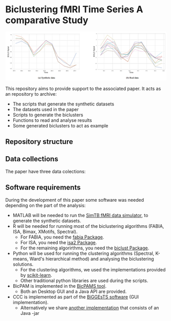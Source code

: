 # Biclustering fMRI Time Series A comparative Study

![Image of Yaktocat](https://raw.githubusercontent.com/ECastanho/Biclustering-fMRI-Time-Series-A-comparative-Study/master/IllustrativeBics.png)

This repository aims to provide support to the associated paper. It acts as an repository to archive:

- The scripts that generate the synthetic datasets
- The datasets used in the paper
- Scripts to generate the biclusters
- Functions to read and analyse results
- Some generated biclusters to act as example 

## Repository structure


## Data collections

The paper have three data colections:




## Software requirements
During the development of this paper some software was needed depending on the part of the analysis:

- MATLAB will be needed to run the [SimTB fMRI data simulator](https://trendscenter.org/software/simtb/), to generate the synthetic datasets.
- R will be needed for running most of the biclustering algorithms (FABIA, ISA, Bimax, XMotifs, Spectral).
  - For FABIA, you need the [fabia Package](https://bioconductor.org/packages/release/bioc/html/fabia.html).
  - For ISA, you need the [isa2 Package](https://cran.r-project.org/web/packages/isa2/index.html).
  - For the remaining algorirthms, you need the [biclust Package](https://cran.r-project.org/web/packages/biclust/index.html).
- Python will be used for running the clustering algorithms (Spectral, K-means, Ward's hierarchical method) and analysing the biclustering solutions.
  - For the clustering algorithms, we used the implementations provided by [scikit-learn](https://scikit-learn.org/stable/).
  - Other traditional python libraries are used during the scripts.
- BicPAM is implemented in the [BicPAMS tool](https://web.ist.utl.pt/rmch/bicpams/).
  - Both an Desktop GUI and a Java API are provided.
- CCC is implemented as part of the [BiGGEsTS software](http://homepage.tudelft.nl/c7g5f/software/biggests2/) (GUI implementation).
  - Alternatively we share [another implementation](http://kdbio.inesc-id.pt/software/ccc-biclustering/) that consists of an Java -jar
  
  
  
